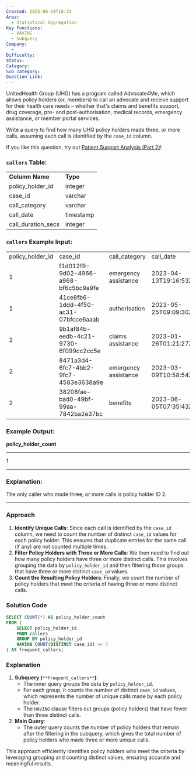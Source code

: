 ```yaml
---
Created: 2025-06-28T18:34
Area:
  - Statistical Aggregation
Key Functions:
  - HAVING
  - Subquery
Company:
  -
Difficulty:
Status:
Category:
Sub category:
Question Link:
---
```

UnitedHealth Group (UHG) has a program called Advocate4Me, which allows policy holders (or, members) to call an advocate and receive support for their health care needs – whether that's claims and benefits support, drug coverage, pre- and post-authorisation, medical records, emergency assistance, or member portal services.

Write a query to find how many UHG policy holders made three, or more calls, assuming each call is identified by the `case_id` column.

If you like this question, try out [Patient Support Analysis (Part 2)](https://datalemur.com/questions/uncategorized-calls-percentage)!

### `callers` Table:

|   |   |
|---|---|
|**Column Name**|**Type**|
|policy_holder_id|integer|
|case_id|varchar|
|call_category|varchar|
|call_date|timestamp|
|call_duration_secs|integer|

### `callers` Example Input:

|   |   |   |   |   |
|---|---|---|---|---|
|policy_holder_id|case_id|call_category|call_date|call_duration_secs|
|1|f1d012f9-9d02-4966-a968-bf6c5bc9a9fe|emergency assistance|2023-04-13T19:16:53Z|144|
|1|41ce8fb6-1ddd-4f50-ac31-07bfcce6aaab|authorisation|2023-05-25T09:09:30Z|815|
|2|9b1af84b-eedb-4c21-9730-6f099cc2cc5e|claims assistance|2023-01-26T01:21:27Z|992|
|2|8471a3d4-6fc7-4bb2-9fc7-4583e3638a9e|emergency assistance|2023-03-09T10:58:54Z|128|
|2|38208fae-bad0-49bf-99aa-7842ba2e37bc|benefits|2023-06-05T07:35:43Z|619|

### Example Output:

**policy_holder_count**

---

1

---

### Explanation:

The only caller who made three, or more calls is policy holder ID 2.

---

### Approach

1. **Identify Unique Calls**: Since each call is identified by the `case_id` column, we need to count the number of distinct `case_id` values for each policy holder. This ensures that duplicate entries for the same call (if any) are not counted multiple times.
2. **Filter Policy Holders with Three or More Calls**: We then need to find out how many policy holders have three or more distinct calls. This involves grouping the data by `policy_holder_id` and then filtering those groups that have three or more distinct `case_id` values.
3. **Count the Resulting Policy Holders**: Finally, we count the number of policy holders that meet the criteria of having three or more distinct calls.

### Solution Code

```SQL
SELECT COUNT(*) AS policy_holder_count
FROM (
    SELECT policy_holder_id
    FROM callers
    GROUP BY policy_holder_id
    HAVING COUNT(DISTINCT case_id) >= 3
) AS frequent_callers;
```

### Explanation

1. **Subquery (**`**frequent_callers**`**)**:
    - The inner query groups the data by `policy_holder_id`.
    - For each group, it counts the number of distinct `case_id` values, which represents the number of unique calls made by each policy holder.
    - The `HAVING` clause filters out groups (policy holders) that have fewer than three distinct calls.
2. **Main Query**:
    - The outer query counts the number of policy holders that remain after the filtering in the subquery, which gives the total number of policy holders who made three or more unique calls.

This approach efficiently identifies policy holders who meet the criteria by leveraging grouping and counting distinct values, ensuring accurate and meaningful results.